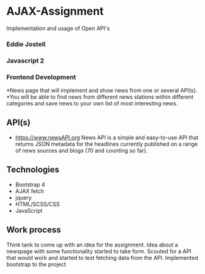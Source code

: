 # AJAX-Assignment
Implementation and usage of Open API's


### Eddie Jostell
### Javascript 2
### Frontend Development

> 
*News page that will implement and show news from one or several API(s).
*You will be able to find news from different news stations within different categories and save news to your own list of most interesting news.
> 

## API(s)
* https://www.newsAPI.org
News API is a simple and easy-to-use API that returns JSON metadata for the headlines currently published on a range of news sources and blogs (70 and counting so far).


## Technologies
* Bootstrap 4
* AJAX fetch
* jquery
* HTML/SCSS/CSS
* JavaScript

## Work process
Think tank to come up with an idea for the assignment.
Idea about a newspage with some functionality started to take form.
Scouted for a API that would work and started to test fetching data from the API.
Implemented bootstrap to the project